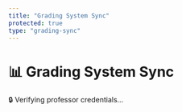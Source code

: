 ```yaml
---
title: "Grading System Sync"
protected: true
type: "grading-sync"
---
```


# 📊 Grading System Sync

<div id="sync-app">
<div id="auth-verification" class="loading-card">
<div class="spinner"></div>
<p>🔒 Verifying professor credentials...</p>
</div>

<div id="sync-content" style="display: none;">
<!-- Status card -->
<div id="sync-status-card" class="status-card">
<!-- Dynamically generated status -->
</div>

<!-- Data preview -->
<div id="data-preview" class="preview-section">
<h3>📋 Grading Data Overview</h3>
<div id="data-tree">
<!-- Dynamically generated tree view -->
</div>
</div>

<!-- Sync controls -->
<div id="sync-controls" class="controls-section">
<button id="preview-changes-btn" class="btn btn-secondary">
🔍 Preview Changes
</button>
<button id="sync-now-btn" class="btn btn-primary" disabled>
📤 Sync to Database
</button>
<button id="force-sync-btn" class="btn btn-warning">
⚡ Force Full Resync
</button>
</div>

<!-- Progress area -->
<div id="sync-progress" class="progress-section" style="display: none;">
<div class="progress-bar">
<div id="progress-fill" class="progress-fill"></div>
</div>
<div id="progress-text">Initializing sync...</div>
</div>

<!-- Results area -->
<div id="sync-results" class="results-section" style="display: none;">
<!-- Success/error messages -->
</div>
</div>

<div id="error-display" class="error-card" style="display: none;">
<!-- Error messages -->
</div>
</div>